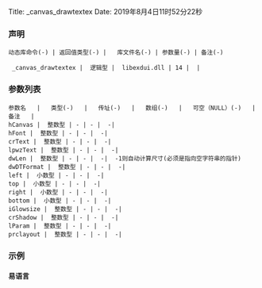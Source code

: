 Title: _canvas_drawtextex
Date: 2019年8月4日11时52分22秒


### 声明


```table
动态库命令(-) | 返回值类型(-) |   库文件名(-) | 参数量(-) | 备注(-)

 _canvas_drawtextex |  逻辑型 |  libexdui.dll | 14 |  | 
```


### 参数列表

```table
参数名   |   类型(-)   |   传址(-)   |   数组(-)   |   可空（NULL）(-)   |   备注   |
hCanvas |  整数型 | - | - |  -| 
hFont |  整数型 | - | - |  -| 
crText |  整数型 | - | - |  -| 
lpwzText |  整数型 | - | - |  -| 
dwLen |  整数型 | - | - |  -|  -1则自动计算尺寸(必须是指向空字符串的指针)
dwDTFormat |  整数型 | - | - |  -| 
left |  小数型 | - | - |  -| 
top |  小数型 | - | - |  -| 
right |  小数型 | - | - |  -| 
bottom |  小数型 | - | - |  -| 
iGlowsize |  整数型 | - | - |  -| 
crShadow |  整数型 | - | - |  -| 
lParam |  整数型 | - | - |  -| 
prclayout |  整数型 | - | - |  -| 
```




### 示例
#### 易语言
```c

```